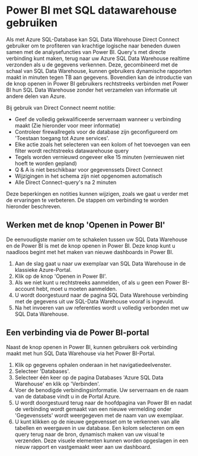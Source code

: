 <properties
   pageTitle="Power BI gebruiken met SQL datawarehouse | Microsoft Azure"
   description="Tips voor het gebruik van Power BI met Azure SQL Data Warehouse voor het ontwikkelen van oplossingen."
   services="sql-data-warehouse"
   documentationCenter="NA"
   authors="lodipalm"
   manager="barbkess"
   editor=""/>

<tags
   ms.service="sql-data-warehouse"
   ms.devlang="NA"
   ms.topic="article"
   ms.tgt_pltfrm="NA"
   ms.workload="data-services"
   ms.date="05/31/2016"
   ms.author="lodipalm;barbkess;sonyama"/>

# <a name="use-power-bi-with-sql-data-warehouse"></a>Power BI met SQL datawarehouse gebruiken
Als met Azure SQL-Database kan SQL Data Warehouse Direct Connect gebruiker om te profiteren van krachtige logische naar beneden duwen samen met de analysefuncties van Power BI.  Query's met directe verbinding kunt maken, terug naar uw Azure SQL Data Warehouse realtime verzonden als u de gegevens verkennen.  Deze, gecombineerd met de schaal van SQL Data Warehouse, kunnen gebruikers dynamische rapporten maakt in minuten tegen TB aan gegevens.  Bovendien kan de introductie van de knop openen in Power BI gebruikers rechtstreeks verbinden met Power BI hun SQL Data Warehouse zonder het verzamelen van informatie uit andere delen van Azure.

Bij gebruik van Direct Connect neemt notitie:

+ Geef de volledig gekwalificeerde servernaam wanneer u verbinding maakt (Zie hieronder voor meer informatie)
+ Controleer firewallregels voor de database zijn geconfigureerd om 'Toestaan toegang tot Azure services'.
+ Elke actie zoals het selecteren van een kolom of het toevoegen van een filter wordt rechtstreeks datawarehouse query
+ Tegels worden vernieuwd ongeveer elke 15 minuten (vernieuwen niet hoeft te worden gepland)
+ Q & A is niet beschikbaar voor gegevenssets Direct Connect
+ Wijzigingen in het schema zijn niet opgenomen automatisch
+ Alle Direct Connect-query's na 2 minuten

Deze beperkingen en notities kunnen wijzigen, zoals we gaat u verder met de ervaringen te verbeteren. De stappen om verbinding te worden hieronder beschreven.  

## <a name="using-the-open-in-power-bi-button"></a>Werken met de knop 'Openen in Power BI'
De eenvoudigste manier om te schakelen tussen uw SQL Data Warehouse en de Power BI is met de knop openen in Power BI. Deze knop kunt u naadloos begint met het maken van nieuwe dashboards in Power BI.  

1.  Aan de slag gaat u naar uw exemplaar van SQL Data Warehouse in de klassieke Azure-Portal.
2.  Klik op de knop 'Openen in Power BI'.
3.  Als we niet kunt u rechtstreeks aanmelden, of als u geen een Power BI-account hebt, moet u moeten aanmelden.  
4.  U wordt doorgestuurd naar de pagina SQL Data Warehouse verbinding met de gegevens uit uw SQL-Data Warehouse vooraf is ingevuld.
5.  Na het invoeren van uw referenties wordt u volledig verbonden met uw SQL Data Warehouse.

## <a name="connecting-through-the-power-bi-portal"></a>Een verbinding via de Power BI-portal
Naast de knop openen in Power BI, kunnen gebruikers ook verbinding maakt met hun SQL Data Warehouse via het Power BI-Portal.

1.  Klik op gegevens ophalen onderaan in het navigatiedeelvenster.
2.  Selecteer 'Databases'.
3.  Selecteer één keer op de pagina Databases 'Azure SQL Data Warehouse' en klik op 'Verbinden'.
4.  Voer de benodigde verbindingsinformatie.  Uw servernaam en de naam van de database vindt u in de Portal Azure.
5.  U wordt doorgestuurd terug naar de hoofdpagina van Power BI en nadat de verbinding wordt gemaakt van een nieuwe vermelding onder 'Gegevenssets' wordt weergegeven met de naam van uw exemplaar.  
6.   U kunt klikken op de nieuwe gegevensset om te verkennen van alle tabellen en weergaven in uw database. Een kolom selecteren om een query terug naar de bron, dynamisch maken van uw visual te verzenden. Deze visuele elementen kunnen worden opgeslagen in een nieuw rapport en vastgemaakt weer aan uw dashboard.

<!--Image references-->

<!--Article references-->
[SQL Data Warehouse development overview]:  ./sql-data-warehouse-overview-develop/
[SQL Data Warehouse integration overview]:  ./sql-data-warehouse-overview-integration/

<!--MSDN references-->

<!--Other Web references-->
